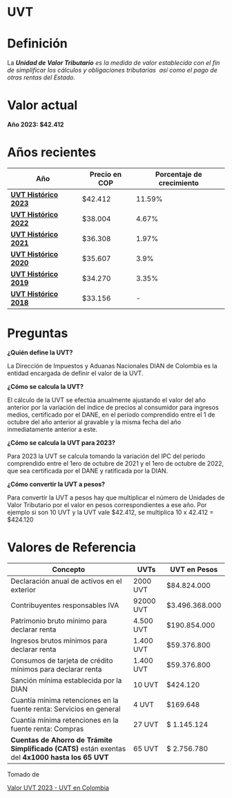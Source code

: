 # UVT

# Definición

La ***Unidad de Valor Tributario** es la medida de valor establecida con el fin de simplificar los cálculos y obligaciones tributarias  así como el pago de otras rentas del Estado.*

# Valor actual

**Año 2023: $42.412**

# Años recientes

| Año | Precio en COP | Porcentaje de crecimiento |
| --- | --- | --- |
| [**UVT Histórico 2023**](https://uvt.com.co/) | $42.412 | 11.59% |
| [**UVT Histórico 2022**](https://uvt.com.co/valor-uvt-2022/) | $38.004 | 4.67% |
| [**UVT Histórico 2021**](https://uvt.com.co/uvt-2021/) | $36.308 | 1.97% |
| [**UVT Histórico 2020**](https://uvt.com.co/uvt-2020/) | $35.607 | 3.9% |
| [**UVT Histórico 2019**](https://uvt.com.co/uvt-2019/) | $34.270 | 3.35% |
| [**UVT Histórico 2018**](https://uvt.com.co/uvt-2018/) | $33.156 | - |

# Preguntas

**¿Quién define la UVT?**

La Dirección de Impuestos y Aduanas Nacionales DIAN de Colombia es la entidad encargada de definir el valor de la UVT.

**¿Cómo se calcula la UVT?**

El  cálculo de la UVT se efectúa anualmente ajustando el valor del año anterior por la variación del índice de precios al consumidor para ingresos medios, certificado por el DANE, en el período comprendido entre el 1 de octubre del año anterior al gravable y la misma fecha del año inmediatamente anterior a este.

**¿Cómo se calcula la UVT para 2023?**

Para 2023 la UVT se calcula tomando la variación del IPC del periodo comprendido entre el 1ero de octubre de 2021 y el 1ero de octubre de 2022, que sea certificada por el DANE y  ratificada por la DIAN.

**¿Cómo convertir la UVT a pesos?**

Para convertir la UVT a pesos hay que multiplicar el número de Unidades de Valor Tributario por el valor en pesos correspondientes a ese año. Por ejemplo si son 10 UVT y la UVT vale $42.412, se multiplica 10 x 42.412 = $424.120

# Valores de Referencia

| **Concepto** | UVTs | **UVT en Pesos** |
| --- | --- | --- |
| Declaración anual de activos en el exterior |  2000 UVT | $84.824.000 |
| Contribuyentes responsables IVA | 92000 UVT | $3.496.368.000 |
| Patrimonio bruto mínimo para declarar renta | 4.500 UVT | $190.854.000 |
| Ingresos brutos mínimos para declarar renta | 1.400 UVT | $59.376.800 |
| Consumos de tarjeta de crédito mínimos para declarar renta | 1.400 UVT | $59.376.800 |
| Sanción mínima establecida por la DIAN | 10 UVT | $424.120 |
| Cuantía mínima retenciones en la fuente renta: Servicios en general | 4 UVT | $169.648 |
| Cuantía mínima retenciones en la fuente renta: Compras | 27 UVT | $ 1.145.124 |
| **Cuentas de Ahorro de Trámite Simplificado (CATS)** están exentas del **4x1000 hasta los 65 UVT** | 65 UVT | $ 2.756.780 |

Tomado de 

[Valor UVT 2023 - UVT en Colombia](https://uvt.com.co/)